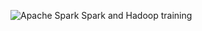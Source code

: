 ![Apache Spark](https://spark.apache.org/images/spark-logo-trademark.png)
Spark and Hadoop training
